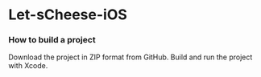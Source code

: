 # Let-sCheese-iOS
### How to build a project
Download the project in ZIP format from GitHub. Build and run the project with Xcode.
